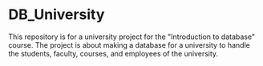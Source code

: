 # DB_University
This repository is for a university project for the "Introduction to database" course.
The project is about making a database for a university to handle the students, faculty, courses, and employees of the university.

